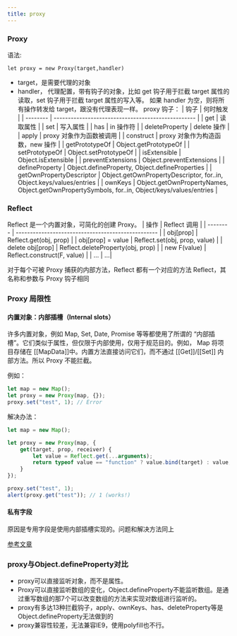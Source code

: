 ```yaml
---
title: proxy
---
```


### Proxy

语法:

`let proxy = new Proxy(target,handler)`

-   target，是需要代理的对象
-   handler， 代理配置，带有钩子的对象，比如 get 钩子用于拦截 target 属性的读取，set 钩子用于拦截 target 属性的写入等。
    如果 handler 为空，则将所有操作转发给 target，跟没有代理表现一样。
    proxy 钩子：
    | 钩子 | 何时触发 |
    | -------- | -------------------------------------------------- |
    | get | 读取属性 |
    | set | 写入属性 |
    | has | in 操作符 |
    | deleteProperty | delete 操作 |
    | apply | proxy 对象作为函数被调用 |
    | construct | proxy 对象作为构造函数，new 操作 |
    | getPrototypeOf | Object.getPrototypeOf |
    | setPrototypeOf | Object.setPrototypeOf |
    | isExtensible | Object.isExtensible |
    | preventExtensions | Object.preventExtensions |
    | defineProperty | Object.defineProperty, Object.defineProperties |
    | getOwnPropertyDescriptor | Object.getOwnPropertyDescriptor, for..in, Object.keys/values/entries |
    | ownKeys | Object.getOwnPropertyNames, Object.getOwnPropertySymbols, for..in, Object/keys/values/entries |

### Reflect

Reflect 是一个内置对象，可简化的创建 Proxy。
| 操作 | Reflect 调用 |
| -------- | -------------------------------------------------- |
| obj[prop] | Reflect.get(obj, prop) |
| obj[prop] = value | Reflect.set(obj, prop, value) |
| delete obj[prop] | Reflect.deleteProperty(obj, prop) |
| new F(value) | Reflect.construct(F, value) |
| ... | ...|

对于每个可被 Proxy 捕获的内部方法，Reflect 都有一个对应的方法 Reflect，其名称和参数与 Proxy 钩子相同

### Proxy 局限性

#### 内置对象：内部插槽（Internal slots）

许多内置对象，例如 Map, Set, Date, Promise 等等都使用了所谓的 “内部插槽”。它们类似于属性，但仅限于内部使用，仅用于规范目的。例如， Map 将项目存储在 [[MapData]]中。内置方法直接访问它们，而不通过 [[Get]]/[[Set]] 内部方法。所以 Proxy 不能拦截。

例如：

```typescript
let map = new Map();
let proxy = new Proxy(map, {});
proxy.set("test", 1); // Error
```

解决办法：

```typescript
let map = new Map();

let proxy = new Proxy(map, {
    get(target, prop, receiver) {
        let value = Reflect.get(...arguments);
        return typeof value == "function" ? value.bind(target) : value;
    }
});

proxy.set("test", 1);
alert(proxy.get("test")); // 1 (works!)
```

#### 私有字段

原因是专用字段是使用内部插槽实现的。问题和解决方法同上

[参考文章](https://juejin.cn/post/6844904090116292616)

### proxy与Object.defineProperty对比

- proxy可以直接监听对象，而不是属性。
- Proxy可以直接监听数组的变化，Object.defineProperty不能监听数组。是通过重写数组的那7个可以改变数组的方法来实现对数组进行监听的。
- proxy有多达13种拦截钩子，apply、ownKeys、has、deleteProperty等是Object.defineProperty无法做到的
- proxy兼容性较差，无法兼容IE9，使用polyfill也不行。